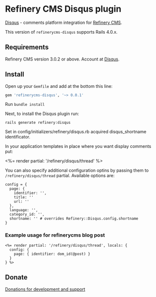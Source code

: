 # Refinery CMS Disqus plugin

[Disqus](http://disqus.com/) - comments platform integration for [Refinery CMS](http://refinerycms.com).

This version of `refinerycms-disqus` supports Rails 4.0.x.

## Requirements

Refinery CMS version 3.0.2 or above.
Account at [Disqus](http://disqus.com/).

## Install

Open up your ``Gemfile`` and add at the bottom this line:

```ruby
gem 'refinerycms-disqus', '~> 0.0.1'
```

Run ``bundle install``

Next, to install the Disqus plugin run:

    rails generate refinery:disqus

Set in config/initializers/refinery/disqus.rb acquired disqus_shortname identificator.

In your application templates in place where you want display comments put:

  <%= render partial: '/refinery/disqus/thread' %>

You can also specify additional configuration optins by passing
them to ``/refinery/disqus/thread`` partial.
Available options are:

```
config = {
  page: {
    identifier: '',
    title: ''
    url: ''
  },
  language: '',
  category_id: '',
  shortname: '' # overrides Refinery::Disqus.config.shortname
}

```

### Example usage for refinerycms blog post

```
<%= render partial: '/refinery/disqus/thread', locals: {
  config: {
    page: { identifier: dom_id(@post) }
  }
} %>
```

## Donate

[Donations for development and support](http://keram.github.io/fundraising.html)
